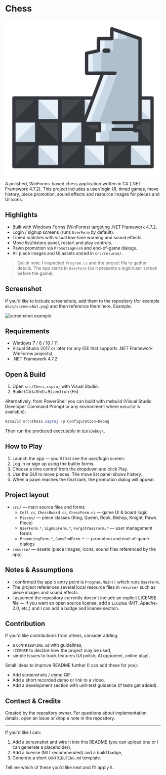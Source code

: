 # Chess

![chess icon](src/resurse/chess_icon.png)

A polished, WinForms-based chess application written in C# (.NET Framework 4.7.2). This project includes a user/login UI, timed games, move history, piece promotion, sound effects and resource images for pieces and UI icons.

## Highlights

- Built with Windows Forms (WinForms) targeting .NET Framework 4.7.2.
- Login / signup screens (runs `UserForm` by default).
- Timed matches with visual low-time warning and sound effects.
- Move list/history panel, restart and play controls.
- Pawn promotion via `PromotingForm` and end-of-game dialogs.
- All piece images and UI assets stored in `src/resurse/`.

> Quick note: I inspected `Program.cs` and the project file to gather details. The app starts in `UserForm` (so it presents a login/user screen before the game).

## Screenshot

If you'd like to include screenshots, add them to the repository (for example `docs/screenshot.png`) and then reference them here. Example:

![screenshot example](docs/screenshot.png)

## Requirements

- Windows 7 / 8 / 10 / 11
- Visual Studio 2017 or later (or any IDE that supports .NET Framework WinForms projects)
- .NET Framework 4.7.2

## Open & Build

1. Open `src/Chess.csproj` with Visual Studio.
2. Build (Ctrl+Shift+B) and run (F5).

Alternatively, from PowerShell you can build with msbuild (Visual Studio Developer Command Prompt or any environment where `msbuild` is available):

```powershell
msbuild src\Chess.csproj /p:Configuration=Debug
```

Then run the produced executable in `bin\Debug\`.

## How to Play

1. Launch the app — you'll first see the user/login screen.
2. Log in or sign up using the builtin forms.
3. Choose a time control from the dropdown and click Play.
4. Use the GUI to move pieces. The move list panel shows history.
5. When a pawn reaches the final rank, the promotion dialog will appear.

## Project layout

- `src/` — main source files and forms
  - `Cell.cs`, `ChessBoard.cs`, `ChessForm.cs` — game UI & board logic
  - `Pieces/` — piece classes (King, Queen, Rook, Bishop, Knight, Pawn, Piece)
  - `UserForm.*`, `SignUpForm.*`, `ForgotPassForm.*` — user management forms
  - `PromotingForm.*`, `GameEndForm.*` — promotion and end-of-game dialogs
- `resurse/` — assets (piece images, icons, sound files referenced by the app)

## Notes & Assumptions

- I confirmed the app's entry point is `Program.Main()` which runs `UserForm`.
- The project references several local resource files in `resurse/` such as piece images and sound effects.
- I assumed the repository currently doesn't include an explicit LICENSE file — if you want an open source license, add a `LICENSE` (MIT, Apache-2.0, etc.) and I can add a badge and license section.

## Contribution

If you'd like contributions from others, consider adding:

- a `CONTRIBUTING.md` with guidelines,
- `LICENSE` to declare how the project may be used,
- simple issues to track features (UI polish, AI opponent, online play).

Small ideas to improve README further (I can add these for you):

- Add screenshots / demo GIF.
- Add a short recorded demo or link to a video.
- Add a development section with unit-test guidance (if tests get added).

## Contact & Credits

Created by the repository owner. For questions about implementation details, open an issue or drop a note in the repository.

---

If you'd like I can:

1. Add a screenshot and wire it into this README (you can upload one or I can generate a placeholder),
2. Add a license (MIT recommended) and a build badge,
3. Generate a short `CONTRIBUTING.md` template.

Tell me which of these you'd like next and I'll apply it.
